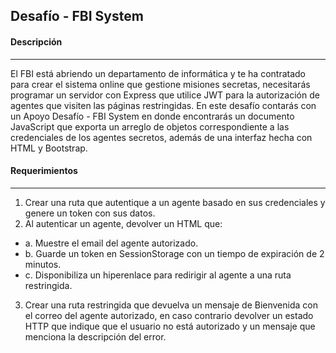 ## Desafío - FBI System 

#### Descripción 

------------


El FBI está abriendo un departamento de informática y te ha contratado para crear el sistema online que gestione misiones secretas, necesitarás programar un servidor con Express que utilice JWT para la autorización de agentes que visiten las páginas restringidas. En este desafío contarás con un Apoyo Desafío - FBI System en donde encontrarás un documento JavaScript que exporta un arreglo de objetos correspondiente a las credenciales de los agentes secretos, además de una interfaz hecha con HTML y Bootstrap.

#### Requerimientos

------------


1. Crear una ruta que autentique a un agente basado en sus credenciales y genere un token con sus datos.
2. Al autenticar un agente, devolver un HTML que:
- a. Muestre el email del agente autorizado. 
- b. Guarde un token en SessionStorage con un tiempo de expiración de 2 minutos.
- c. Disponibiliza un hiperenlace para redirigir al agente a una ruta restringida. 
3. Crear una ruta restringida que devuelva un mensaje de Bienvenida con el correo del agente autorizado, en caso contrario devolver un estado HTTP que indique que el usuario no está autorizado y un mensaje que menciona la descripción del error.